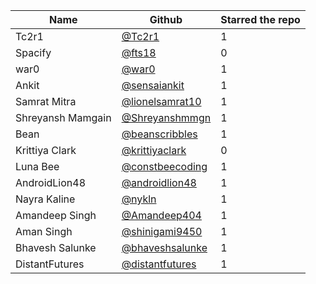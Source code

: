 | Name              | Github                                               | Starred the repo |
| ----------------- | ---------------------------------------------------- | ---------------- |
| Tc2r1             | [@Tc2r1](https://github.com/Tc2r1)                   | 1                |
| Spacify           | [@fts18](https://github.com/fts18)                   | 0                |
| war0              | [@war0](https://github.com/war0)                     | 1                |
| Ankit             | [@sensaiankit](https://github.com/sensaiankit)       | 1                |
| Samrat Mitra      | [@lionelsamrat10](https://github.com/lionelsamrat10) | 1                |
| Shreyansh Mamgain | [@Shreyanshmmgn](https://github.com/Shreyanshmmgn)   | 1                |
| Bean              | [@beanscribbles](https://github.com/beanscribbles)   | 1                |
| Krittiya Clark    | [@krittiyaclark](https://github.com/krittiyaclark)   | 0                |
| Luna Bee          | [@constbeecoding](https://github.com/constbeecoding) | 1                |
| AndroidLion48     | [@androidlion48](https://github.com/androidlion48)   | 1                |
| Nayra Kaline      | [@nykln](https://github.com/nykln)                   | 1                |
| Amandeep Singh    | [@Amandeep404](https://github.com/Amandeep404)       | 1                |
| Aman Singh        | [@shinigami9450](https://github.com/shinigami9450)   | 1                |
| Bhavesh Salunke   | [@bhaveshsalunke](https://github.com/BhaveshSalunke) | 1                |
| DistantFutures    | [@distantfutures](https://github.com/distantfutures) | 1                |